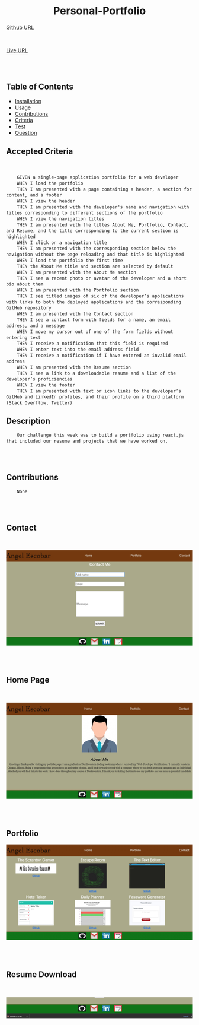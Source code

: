 <div align="center">

# Personal-Portfolio



</div>

[Github URL](https://github.com/aescobar73/Personal-Portfolio)

<br>

[Live URL](https://aescobar73.github.io/Personal-Portfolio/)


<br>


<br>

## Table of Contents 

- [Installation](#installation)
- [Usage](#usage)
- [Contributions](#contributions)
- [Criteria](#Accepted-Criteria)
- [Test](#tests)
- [Question](#questions)



## Accepted Criteria
<br>

        GIVEN a single-page application portfolio for a web developer
        WHEN I load the portfolio
        THEN I am presented with a page containing a header, a section for content, and a footer
        WHEN I view the header
        THEN I am presented with the developer's name and navigation with titles corresponding to different sections of the portfolio
        WHEN I view the navigation titles
        THEN I am presented with the titles About Me, Portfolio, Contact, and Resume, and the title corresponding to the current section is highlighted
        WHEN I click on a navigation title
        THEN I am presented with the corresponding section below the navigation without the page reloading and that title is highlighted
        WHEN I load the portfolio the first time
        THEN the About Me title and section are selected by default
        WHEN I am presented with the About Me section
        THEN I see a recent photo or avatar of the developer and a short bio about them
        WHEN I am presented with the Portfolio section
        THEN I see titled images of six of the developer’s applications with links to both the deployed applications and the corresponding GitHub repository
        WHEN I am presented with the Contact section
        THEN I see a contact form with fields for a name, an email address, and a message
        WHEN I move my cursor out of one of the form fields without entering text
        THEN I receive a notification that this field is required
        WHEN I enter text into the email address field
        THEN I receive a notification if I have entered an invalid email address
        WHEN I am presented with the Resume section
        THEN I see a link to a downloadable resume and a list of the developer’s proficiencies
        WHEN I view the footer
        THEN I am presented with text or icon links to the developer’s GitHub and LinkedIn profiles, and their profile on a third platform (Stack Overflow, Twitter) 
    


## Description

        Our challenge this week was to build a portfolio using react.js that included our resume and projects that we have worked on.
        

<br>
<br>

## Contributions

        None

<br>

<br>

## Contact

<br>

![Category](./assets/contact.jpg)

<br>

<br>

## Home Page

<br>

![Category](./assets/home.jpg)

<br>

<br>

## Portfolio

![Product](./assets/portfolio.jpg)

<br>

<br>

## Resume Download

<br>

![Tag](./assets/resume.jpg)

<br>

<br>

